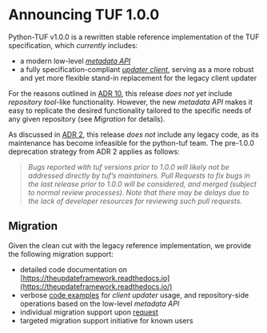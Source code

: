 # Announcing TUF 1.0.0

Python-TUF v1.0.0 is a rewritten stable reference implementation of the TUF
specification, which *currently* includes:
- a modern low-level [*metadata
  API*](https://theupdateframework.readthedocs.io/en/latest/api/tuf.api.html)
- a fully specification-compliant [*updater
  client*](https://theupdateframework.readthedocs.io/en/latest/api/tuf.ngclient.html),
  serving as a more robust and yet more flexible stand-in replacement
  for the legacy client updater

For the reasons outlined in [ADR 10](https://github.com/theupdateframework/python-tuf/blob/develop/docs/adr/0010-repository-library-design.md
), this release *does not yet* include *repository tool*-like functionality.
However, the new *metadata API* makes it easy to replicate the desired
functionality tailored to the specific needs of any given repository (see
*Migration* for details).

As discussed in [ADR 2](https://github.com/theupdateframework/python-tuf/blob/develop/docs/adr/0002-pre-1-0-deprecation-strategy.md), this
release *does not* include any legacy code, as its maintenance has become
infeasible for the python-tuf team. The pre-1.0.0 deprecation strategy from ADR
2 applies as follows:

> *Bugs reported with tuf versions prior to 1.0.0 will likely not be addressed
directly by tuf’s maintainers. Pull Requests to fix bugs in the last release
prior to 1.0.0 will be considered, and merged (subject to normal review
processes). Note that there may be delays due to the lack of developer resources
for reviewing such pull requests.*


## Migration

Given the clean cut with the legacy reference implementation, we provide the
following migration support:

- detailed code documentation on
  [https://theupdateframework.readthedocs.io](https://theupdateframework.readthedocs.io/)
- verbose [code examples](https://github.com/theupdateframework/python-tuf/tree/develop/examples) for *client updater* usage, and
  repository-side operations based on the low-level *metadata API*
- individual migration support upon
  [request](https://github.com/theupdateframework/python-tuf#contact)
- targeted migration support initiative for known users
